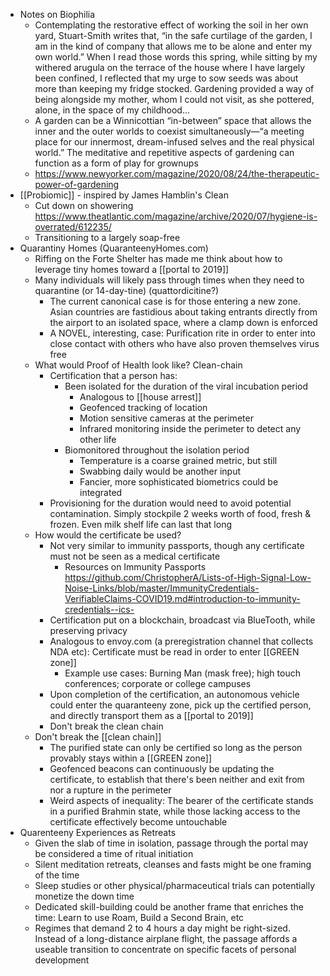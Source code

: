 - Notes on Biophilia
    - Contemplating the restorative effect of working the soil in her own yard, Stuart-Smith writes that, “in the safe curtilage of the garden, I am in the kind of company that allows me to be alone and enter my own world.” When I read those words this spring, while sitting by my withered arugula on the terrace of the house where I have largely been confined, I reflected that my urge to sow seeds was about more than keeping my fridge stocked. Gardening provided a way of being alongside my mother, whom I could not visit, as she pottered, alone, in the space of my childhood... 
    - A garden can be a Winnicottian “in-between” space that allows the inner and the outer worlds to coexist simultaneously—“a meeting place for our innermost, dream-infused selves and the real physical world.” The meditative and repetitive aspects of gardening can function as a form of play for grownups
    - https://www.newyorker.com/magazine/2020/08/24/the-therapeutic-power-of-gardening
- [[Probiomic]] - inspired by James Hamblin's Clean
    - Cut down on showering https://www.theatlantic.com/magazine/archive/2020/07/hygiene-is-overrated/612235/
    - Transitioning to a largely soap-free 
- Quarantiny Homes (QuaranteenyHomes.com)
    - Riffing on the Forte Shelter has made me think about how to leverage tiny homes toward a [[portal to 2019]]
    - Many individuals will likely pass through times when they need to quarantine (or 14-day-tine) (quattordicitine?)
        - The current canonical case is for those entering a new zone. Asian countries are fastidious about taking entrants directly from the airport to an isolated space, where a clamp down is enforced
        - A NOVEL, interesting, case: Purification rite in order to enter into close contact with others who have also proven themselves virus free
    - What would Proof of Health look like? Clean-chain
        - Certification that a person has:
            - Been isolated for the duration of the viral incubation period 
                - Analogous to [[house arrest]]
                - Geofenced tracking of location
                - Motion sensitive cameras at the perimeter
                - Infrared monitoring inside the perimeter to detect any other life
            - Biomonitored throughout the isolation period
                - Temperature is a coarse grained metric, but still 
                - Swabbing daily would be another input
                - Fancier, more sophisticated biometrics could be integrated
        - Provisioning for the duration would need to avoid potential contamination. Simply stockpile 2 weeks worth of food, fresh & frozen. Even milk shelf life can last that long
    - How would the certificate be used?
        - Not very similar to immunity passports, though any certificate must not be seen as a medical certificate
            - Resources on Immunity Passports https://github.com/ChristopherA/Lists-of-High-Signal-Low-Noise-Links/blob/master/ImmunityCredentials-VerifiableClaims-COVID19.md#introduction-to-immunity-credentials--ics-
        - Certification put on a blockchain, broadcast via BlueTooth, while preserving privacy
        - Analogous to envoy.com (a preregistration channel that collects NDA etc): Certificate must be read in order to enter [[GREEN zone]] 
            - Example use cases: Burning Man (mask free); high touch conferences; corporate or college campuses
        - Upon completion of the certification, an autonomous vehicle could enter the quaranteeny zone, pick up the certified person, and directly transport them as a [[portal to 2019]]
        - Don't break the clean chain 
    - Don't break the [[clean chain]]
        - The purified state can only be certified so long as the person provably stays within a [[GREEN zone]]
        - Geofenced beacons can continuously be updating the certificate, to establish that there's been neither and exit from nor a rupture in the perimeter
        - Weird aspects of inequality: The bearer of the certificate stands in a purified Brahmin state, while those lacking access to the certificate effectively become untouchable
- Quarenteeny Experiences as Retreats
    - Given the slab of time in isolation, passage through the portal may be considered a time of ritual initiation
    - Silent meditation retreats, cleanses and fasts might be one framing of the time
    - Sleep studies or other physical/pharmaceutical trials can potentially monetize the down time
    - Dedicated skill-building could be another frame that enriches the time: Learn to use Roam, Build a Second Brain, etc
    - Regimes that demand 2 to 4 hours a day might be right-sized. Instead of a long-distance airplane flight, the passage affords a useable transition to concentrate on specific facets of personal development
